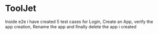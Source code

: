 # ToolJet
Inside e2e i have created 5 test cases for Login, Create an App, verify the app creation, Rename the app and finally delete the app i created
